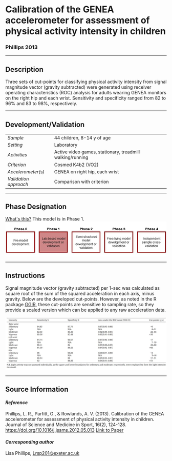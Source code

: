 # Calibration of the GENEA accelerometer for assessment of physical activity intensity in children
### Phillips 2013
---

## Description
Three sets of cut-points for classifying physical activity intensity from signal magnitude vector (gravity subtracted) were generated using receiver operating characteristics (ROC) analysis for adults wearing GENEA monitors on the right hip and each wrist. Sensitivity and specificity ranged from 82 to 96% and 83 to 98%, respectively.


---

## Development/Validation

|  |  |
| ------------- | ------------- |
| *Sample*  |44 children, 8-14 y of age |
| *Setting*  |Laboratory |
| *Activities*  |Active video games, stationary, treadmill walking/running   |
| *Criterion* |Cosmed K4b2 (VO2)   |
| *Accelerometer(s)* |GENEA on right hip, each wrist   |
| *Validation approach* |Comparison with criterion   |



---
## Phase Designation
[What's this?](https://github.com/clevengerkimberly/AccelerometerRepository/blob/a76916ebe2a6002b20cdc6ef39c889d62ce9d6ae/phase%20_images/phase.md)
This model is in Phase 1.
![image](https://github.com/clevengerkimberly/AccelerometerRepository/blob/main/phase%20_images/Phase1.JPG)

---
## Instructions
Signal magnitude vector (gravity subtracted) per 1-sec was calculated as square root of the sum of the squared acceleration in each axis, minus gravity. Below are the developed cut-points. However, as noted in the R package [GGIR](https://cran.r-project.org/web/packages/GGIR/vignettes/CutPoints.html), these cut-points are sensitive to sampling rate, so they provide a scaled version which can be applied to any raw acceleration data.

![image](https://github.com/clevengerkimberly/AccelerometerRepository/blob/main/Phillips2013/Phillips.JPG)

---
## Source Information
#### *Reference*
Phillips, L. R., Parfitt, G., & Rowlands, A. V. (2013). Calibration of the GENEA accelerometer for assessment of physical activity intensity in children. Journal of Science and Medicine in Sport, 16(2), 124-128. https://doi.org/10.1016/j.jsams.2012.05.013 [Link to Paper](https://github.com/clevengerkimberly/AccelerometerRepository/blob/main/Phillips2013/Phillips.pdf)

#### *Corresponding author*
Lisa Phillips, Lrsp201@exeter.ac.uk
